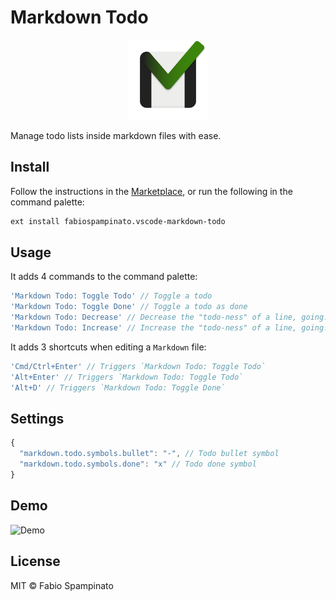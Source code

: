 # Markdown Todo

<p align="center">
  <img src="https://raw.githubusercontent.com/fabiospampinato/vscode-markdown-todo/master/resources/logo.png" width="128" alt="Logo">
</p>

Manage todo lists inside markdown files with ease.

## Install

Follow the instructions in the [Marketplace](https://marketplace.visualstudio.com/items?itemName=fabiospampinato.vscode-markdown-todo), or run the following in the command palette:

```sh
ext install fabiospampinato.vscode-markdown-todo
```

## Usage

It adds 4 commands to the command palette:

```js
'Markdown Todo: Toggle Todo' // Toggle a todo
'Markdown Todo: Toggle Done' // Toggle a todo as done
'Markdown Todo: Decrease' // Decrease the "todo-ness" of a line, going: checked -> uncked -> list -> plain line
'Markdown Todo: Increase' // Increase the "todo-ness" of a line, going: plain line -> list -> unchecked -> checked
```

It adds 3 shortcuts when editing a `Markdown` file:

```js
'Cmd/Ctrl+Enter' // Triggers `Markdown Todo: Toggle Todo`
'Alt+Enter' // Triggers `Markdown Todo: Toggle Todo`
'Alt+D' // Triggers `Markdown Todo: Toggle Done`
```

## Settings

```js
{
  "markdown.todo.symbols.bullet": "-", // Todo bullet symbol
  "markdown.todo.symbols.done": "x" // Todo done symbol
}
```

## Demo

![Demo](resources/demo.gif)

## License

MIT © Fabio Spampinato
